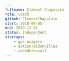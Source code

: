 ```yaml
---
fullname: Clément Chapalain
role: Coach
github: ClementChapalain
start: 2018-09-05
end: 2019-12-31
status: independent
startups:
    - gps-usagers
    - action-bidonvilles
    - codedutravail
---
```

